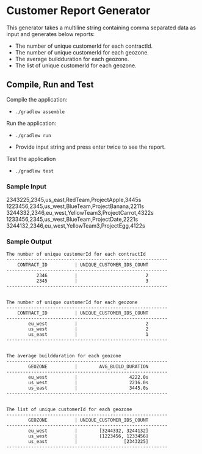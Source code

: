 # Customer Report Generator
This generator takes a multiline string containing comma separated data as input and generates below reports:
 - The number of unique customerId for each contractId.
 - The number of unique customerId for each geozone.
 - The average buildduration for each geozone.
 - The list of unique customerId for each geozone.

## Compile, Run and Test
Compile the application:
* `./gradlew assemble`

Run the application:
* `./gradlew run`

 - Provide input string and press enter twice to see the report.

Test the application
* `./gradlew test`

### Sample Input

2343225,2345,us_east,RedTeam,ProjectApple,3445s<br />
1223456,2345,us_west,BlueTeam,ProjectBanana,2211s<br />
3244332,2346,eu_west,YellowTeam3,ProjectCarrot,4322s<br />
1233456,2345,us_west,BlueTeam,ProjectDate,2221s<br />
3244132,2346,eu_west,YellowTeam3,ProjectEgg,4122s<br />

### Sample Output
```
The number of unique customerId for each contractId
-----------------------------------------------------------
    CONTRACT_ID          | UNIQUE_CUSTOMER_IDS_COUNT 
-----------------------------------------------------------
           2346          |                         2 
           2345          |                         3 
-----------------------------------------------------------


The number of unique customerId for each geozone
-----------------------------------------------------------
    CONTRACT_ID          | UNIQUE_CUSTOMER_IDS_COUNT 
-----------------------------------------------------------
        eu_west          |                         2 
        us_west          |                         2 
        us_east          |                         1 
-----------------------------------------------------------


The average buildduration for each geozone
-----------------------------------------------------------
        GEOZONE          |        AVG_BUILD_DURATION 
-----------------------------------------------------------
        eu_west          |                   4222.0s 
        us_west          |                   2216.0s 
        us_east          |                   3445.0s 
-----------------------------------------------------------


The list of unique customerId for each geozone
-----------------------------------------------------------
        GEOZONE          | UNIQUE_CUSTOMER_IDS_COUNT 
-----------------------------------------------------------
        eu_west          |        [3244332, 3244132] 
        us_west          |        [1223456, 1233456] 
        us_east          |                 [2343225] 
-----------------------------------------------------------
```
